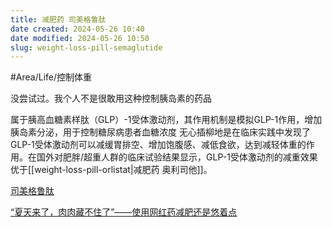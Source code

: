 ```yaml
---
title: 减肥药 司美格鲁肽
date created: 2024-05-26 10:40
date modified: 2024-05-26 10:50
slug: weight-loss-pill-semaglutide
---
```


#Area/Life/控制体重 

没尝试过。我个人不是很敢用这种控制胰岛素的药品


属于胰高血糖素样肽（GLP）-1受体激动剂，其作用机制是模拟GLP-1作用，增加胰岛素分泌，用于控制糖尿病患者血糖浓度
无心插柳地是在临床实践中发现了GLP-1受体激动剂可以减缓胃排空、增加饱腹感、减低食欲，达到减轻体重的作用。在国外对肥胖/超重人群的临床试验结果显示，GLP-1受体激动剂的减重效果优于[[weight-loss-pill-orlistat|减肥药 奥利司他]]。

[司美格鲁肽](https://zh.wikipedia.org/zh-sg/%E5%8F%B8%E7%BE%8E%E6%A0%BC%E9%B2%81%E8%82%BD)

[“夏天来了，肉肉藏不住了”——使用网红药减肥还是悠着点](https://yjj.sh.gov.cn/ybs/20230609/a90dfe2af59d49b1bc9bf9698c7e03a7.html)

